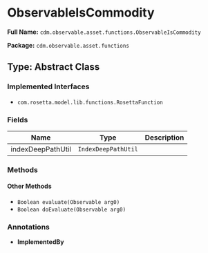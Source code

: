 # ObservableIsCommodity

**Full Name:** `cdm.observable.asset.functions.ObservableIsCommodity`

**Package:** `cdm.observable.asset.functions`

## Type: Abstract Class

### Implemented Interfaces

- `com.rosetta.model.lib.functions.RosettaFunction`

### Fields

| Name | Type | Description |
|------|------|-------------|
| indexDeepPathUtil | `IndexDeepPathUtil` |  |

### Methods

#### Other Methods

- `Boolean evaluate(Observable arg0)`
- `Boolean doEvaluate(Observable arg0)`

### Annotations

- **ImplementedBy**

